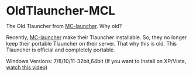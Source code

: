 <font size="6"> **OldTlauncher-MCL** </font>

 The Old Tlauncher from [MC-launcher](https://mc-launcher.com/). Why old?

Recently, [MC-launcher](https://mc-launcher.com/) make their Tlauncher installable. So, they no longer keep their portable Tlauncher on their server. That why this is old. This Tlauncher is official and completely portable.

Windows Versions: 7/8/10/11-32bit,64bit (If you want to Install on XP/Vista, [watch this video](https://www.youtube.com/watch?v=EyRPUT4fXh4))

